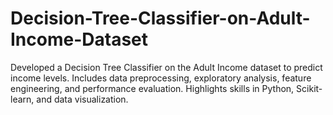 # Decision-Tree-Classifier-on-Adult-Income-Dataset
Developed a Decision Tree Classifier on the Adult Income dataset to predict income levels. Includes data preprocessing, exploratory analysis, feature engineering, and performance evaluation. Highlights skills in Python, Scikit-learn, and data visualization.
